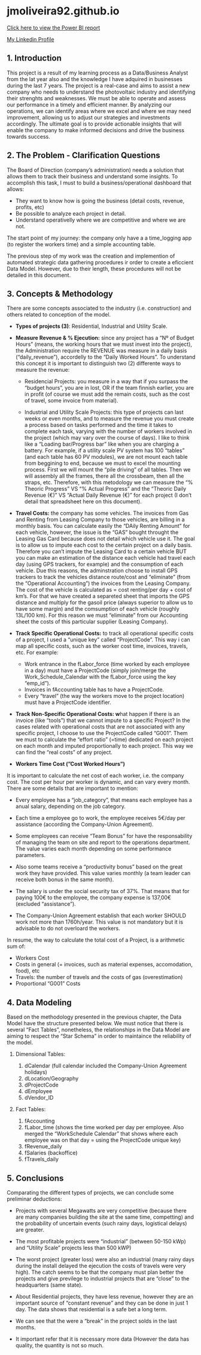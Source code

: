 # jmoliveira92.github.io

[Click here to view the Power BI report](https://app.powerbi.com/reportEmbed?reportId=392aeb58-2460-4ae1-b418-f14771110c56&autoAuth=true&ctid=d05d4c80-da1e-4cd7-83a6-0d2094b20418)

[My Linkedin Profile](https://www.linkedin.com/in/joaofmoliveira/)


## 1.  Introduction

This project is a result of my learning process as a Data/Business Analyst from the lat year also and the knowledge I have adquired in businesses during the last 7 years.
The project is a real-case and aims to assist a new company who needs to understand the photovoltaic industry and identifying their strenghts and weaknesses. We must be able to operate and assess our performance in a timely and efficient manner. By analyzing our operations, we can identify areas where we excel and where we may need improvement, allowing us to adjust our strategies and investments accordingly. The ultimate goal is to provide actionable insights that will enable the company to make informed decisions and drive the business towards success.

## 2.  The Problem - Clarification Questions

The Board of Direction (company’s administration) needs a solution that allows them to track their business and understand some insights. To accomplish this task, I must to build a business/operational dashboard that allows:

+ They want to know how is going the business (detail costs, revenue,
    profits, etc)
+ Be possible to analyze each project in detail.
+ Understand operativelly where we are competitive and where we are
    not.

The start point of my journey: the company only have a a time_logging app (to register the workers time) and a simple accounting table.

The previous step of my work was the creation and implemention of automated strategic data gathering procedures ir order to create a eficcient Data Model. However, due to their length, these procedures will not be detailed in this document.

## 3. Concepts & Methodology

There are some concepts associated to the industry (i.e. construction)
and others related to conception of the model.

-   **Types of projects (3)**: Residential, Industrial and Utility Scale.

-   **Measure Revenue & % Ejecution:** since any project has a “Nº of Budget Hours” (means, the working hours that we must invest into the project), the Administration require the REVENUE was measure in a daily basis (“daily_revenue”), accordelly to the “Daily Worked Hours”. To understand this concept it is important to distinguish two (2) differente ways to measure the revenue:

    -   Residencial Projects: you measure in a way that if you surpass the “budget hours”, you are in lost, OR if the team finnish earlier, you are in profit (of course we must add the remain costs, such as the cost of travel, some invoice from material).

    -   Industrial and Utility Scale Projects: this type of projects can last weeks or even months, and to measure the revenue you must create a process based on tasks performed and the time it takes to complete each task, varying with the number of workers involved in the project (which may vary over the course of days). I like to think like a “Loading bar/Progress bar” like when you are charging a battery. For example, if a utility scale PV system has 100 “tables” (and each table has 60 PV modules), we are not mount each table from beggining to end, because we must to excel the mounting process. First we will mount the “pile driving” of all tables. Then we will assembly all the frames, there all the crossbeam, then all the straps, etc.
Therefore, with this metodology we can measure the “% Theoric Progress” VS “% Actual Progress” and the “Theoric Daily Revenue
        (€)” VS “Actual Daily Revenue (€)” for each project (I don’t detail that spreadsheet here on this document).

-   **Travel Costs:** the company has some vehicles. The invoices from Gas and Renting from Leasing Company to those vehicles, are billing in a monthly basis. You can calculate easily the “DAily Renting Amount” for each vehicle, however, the issue is the “GAS” bought throught the Leasing Gas Card because does not detail which vehicle use it. The goal is to allow us to impute each cost to the certain project on a daily basis. Therefore you can’t impute the Leasing Card to a certain vehicle BUT you can make an estimation of the distance each vehicle had travel each day (using GPS trackers, for example) and the consumption of each vehicle. Due this reasons, the adminstration choose to install GPS trackers to track the vehicles
    distance route/cost and “eliminate” (from the “Operational Accounting”) the invoices from the Leasing Company. The cost of the vehicle is calculated as = cost renting/per day + cost of km’s. For that we have created a separeted sheet that imports the GPS distance and multiply for the gasoil price (always superior to allow us to have some margin) and the comsumption of each vehicle (roughly 13L/100 km). For this reason we must “eliminate” from our Accounting sheet the costs of this particular supplier (Leasing Company).

-   **Track Specific Operational Costs:** to track all operational specific costs of a project, I used a “unique key” called
    “ProjectCode”. This way i can map all specific costs, such as the worker cost time, invoices, travels, etc. For example:

    -   Work entrance in the fLabor_force (time worked by each employee in a day) must have a ProjectCode (simply join/merge the Work_Schedule_Calendar with the fLabor_force using the key “emp_id”).
    -   Invoices in fAccounting table has to have a ProjectCode.
    -   Every “travel” (the way the workers move to the project location) must have a ProjectCode identifier.

-   **Track Non-Specific Operational Costs: w**hat happen if there is an invoice (like “tools”) that we cannot impute to a specific Project? In the cases related with operational costs that are not associated with any specific project, I choose to use the ProjectCode called “G001”. Them we must to calculate the “effort ratio” (=time) dedicated on each project on each month and imputed proportionally to each project. This way we can find the “real costs” of any project.

-   **Workers Time Cost (”Cost Worked Hours”)**

It is important to calculate the net cost of each worker, i.e. the company cost. The cost per hour per worker is dynamic, and can vary every month. There are some details that are important to mention:

-   Every employee has a “job_category”, that means each employee has a anual salary, depending on the job category.

-   Each time a employee go to work, the employee receives 5€/day per assistance (according the Company-Union Agreement).

-   Some employees can receive “Team Bonus” for have the responsability of managing the team on site and report to the operations department. The value varies each month depending on some performance parameters.

-   Also some teams receive a “productivity bonus” based on the great work they have provided. This value varies monthly (a team leader can receive both bonus in the same month).

-   The salary is under the social security tax of 37%. That means that for paying 100€ to the employee, the company expense is 137,00€ (excluded “assistance”).

-   The Company-Union Agreement establish that each worker SHOULD work not more than 1760h/year. This value is not mandatory but it is advisable to do not overloard the workers.

In resume, the way to calculate the total cost of a Project, is a arithmetic sum of:

-   Workers Cost
-   Costs in general (= invoices, such as material expenses, accomodation, food), etc
-   Travels: the number of travels and the costs of gas (overestimation)
-   Proportional “G001” Costs

## 4.  Data Modeling

Based on the methodology presented in the previous chapter, the Data Model have the structure presented below. We must notice that there is several “Fact Tables”, nonetheless, the relationships in the Data Model are aiming to respect the “Star Schema” in order to maintaince the reliability of the model.

1.  Dimensional Tables:

    1.  dCalendar (full calendar included the Company-Union Agreement holidays)
    2.  dLocation/Geography
    3.  dProjectCode
    4.  dEmployee
    5.  dVendor_ID

2.  Fact Tables:

    1.  fAccounting
    2.  fLabor_time (shows the time worked per day per employee. Also merged the “WorkSchedule Calendar” that shows where each employee was on that day = using the ProjectCode unique key)
    3.  fRevenue_daily
    4.  fSalaries (backoffice)
    5.  fTravels_daily

## 5. Conclusions

Comparating the different types of projects, we can conclude some preliminar deductions:

- Projects with several Megawatts are very competitive (because there are many companies building the site at the same time, competting) and the probability of uncertain events (such rainy days, logistical delays) are greater.

- The most profitable projects were “industrial” (between 50-150 kWp) and “Utility Scale” projects less than 500 kWP)

- The worst project (greater loss) were also an industrial (many rainy days during the install delayed the ejecution the costs of travels were very high). The catch seems to be that the company must plan better the projects and give previlege to industrial projects that are “close” to the headquarters (same state).

- About Residential projects, they have less revenue, however they are an important source of “constant revenue” and they can be done in just 1 day. The data shows that residential is a safe bet a long term.

- We can see that the were a “break” in the project solds in the last months.

- It important refer that it is necessary more data (However the data has quality, the quantity is not so much.
